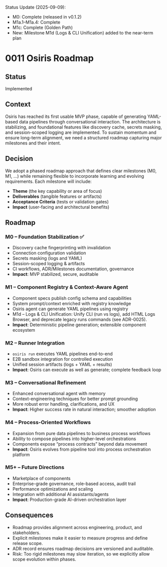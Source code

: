 

Status Update (2025-09-09):
- M0: Complete (released in v0.1.2)
- M1a.1–M1a.4: Complete
- M1c: Complete (Golden Path)
- New: Milestone M1d (Logs & CLI Unification) added to the near-term plan

# 0011 Osiris Roadmap

## Status
Implemented

## Context
Osiris has reached its first usable MVP phase, capable of generating YAML-based data pipelines through conversational interaction. The architecture is stabilizing, and foundational features like discovery cache, secrets masking, and session-scoped logging are implemented. To sustain momentum and ensure long-term alignment, we need a structured roadmap capturing major milestones and their intent.

## Decision
We adopt a phased roadmap approach that defines clear milestones (M0, M1, …) while remaining flexible to incorporate learning and evolving requirements. Each milestone will include:
- **Theme** (the key capability or area of focus)
- **Deliverables** (tangible features or artifacts)
- **Acceptance Criteria** (tests or validation gates)
- **Impact** (user-facing and architectural benefits)

## Roadmap

### M0 – Foundation Stabilization ✅
- Discovery cache fingerprinting with invalidation
- Connection configuration validation
- Secrets masking (logs and YAML)
- Session-scoped logging & artifacts
- CI workflows, ADR/Milestones documentation, governance
- **Impact**: MVP stabilized, secure, auditable

### M1 – Component Registry & Context-Aware Agent
- Component specs publish config schema and capabilities
- System prompt/context enriched with registry knowledge
- Osiris agent can generate YAML pipelines using registry
- M1d – Logs & CLI Unification: Unify CLI (run vs logs), add HTML Logs Browser, and deprecate legacy runs commands (see ADR-0025).
- **Impact**: Deterministic pipeline generation; extensible component ecosystem

### M2 – Runner Integration
- `osiris run` executes YAML pipelines end-to-end
- E2B sandbox integration for controlled execution
- Unified session artifacts (logs + YAML + results)
- **Impact**: Osiris can execute as well as generate; complete feedback loop

### M3 – Conversational Refinement
- Enhanced conversational agent with memory
- Context-engineering techniques for better prompt grounding
- More robust error handling, clarifications, and UX
- **Impact**: Higher success rate in natural interaction; smoother adoption

### M4 – Process-Oriented Workflows
- Expansion from pure data pipelines to business process workflows
- Ability to compose pipelines into higher-level orchestrations
- Components expose “process contracts” beyond data movement
- **Impact**: Osiris evolves from pipeline tool into process orchestration platform

### M5+ – Future Directions
- Marketplace of components
- Enterprise-grade governance, role-based access, audit trail
- Performance optimizations and scaling
- Integration with additional AI assistants/agents
- **Impact**: Production-grade AI-driven orchestration layer

## Consequences
- Roadmap provides alignment across engineering, product, and stakeholders.
- Explicit milestones make it easier to measure progress and define release scope.
- ADR record ensures roadmap decisions are versioned and auditable.
- Risk: Too rigid milestones may slow iteration, so we explicitly allow scope evolution within phases.
